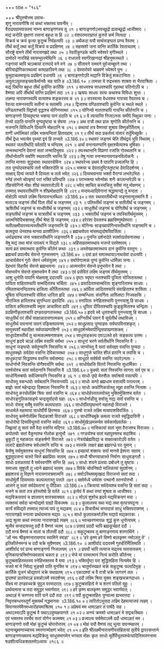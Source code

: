 +++
title = "१८६"

+++
श्रीपुरुषोत्तम उवाच-  
शृणु नारायणीश्रि त्वं कथां भक्तस्य पावनीम् ।  
वैराढ्यग्रामवासस्य नाम्ना बाणाङ्गणस्य तु ॥१ ॥
बाणाङ्गणोऽभवच्छूद्रो ह्यसच्छूद्रो ध्वजीश्वरः ।  
मद्यं करोति वृक्षाणां रसानां बहुधा स हि ॥२ ॥
वंशपरम्पराप्राप्तं कुरुते कर्म नित्यदा ।  
विक्रयं च क्रयं कृत्वा कुटुम्बं निर्वहत्यपि ॥३ ॥
अथैकदा ययौ सार्थसङ्घातं प्राप्य रैवतम् ।  
तीर्थं कर्तुं तथा कर्तुं विक्रयं च प्रदक्षिणम् ॥४ ॥
सहस्रशो जना यान्ति कार्तिके रेवताचलम् ।  
सौराष्ट्रे वामने तीर्थे नारायणह्रदे तथा ॥५ ॥
रेवतीकुण्डके चापि भवेश्वरे मृगीस्थले ।  
दामोदरे नारसिंहे स्वयम्भूपरमेष्ठिनि ॥६ ॥
राधालये स्वर्णरेखानद्यां श्रीहनुमत्स्थले ।  
गङ्गायां चापि चाऽम्बायां दत्तपादे वने वने ॥७ ॥
सीतावने रामवने पूर्वजाम्बूवने तथा ।  
बोरियाद्रोणिकास्थल्यां काष्ठहारिवने तथा ॥८ ॥
देवसरोवरे चाम्रवणे भवेश्वरे पुनः ।  
कुमुदाचलमावृत्य प्रदक्षिणं दधत्यपि ॥९ ॥
बाणाङ्गणोऽपि मद्यानि विक्रेतुं शकटान्वितः ।  
अयुताऽयुतसङ्ख्याकैर्मानवैः सह याति ह ॥3.186.१० ॥
तामसा ये रुद्रभक्ताः शाक्ता वा भैरवाश्रिताः ।  
मद्यं पिबन्ति बहुधा तीर्थं कुर्वन्ति कार्तिके ॥११ ॥
साध्व्यश्च साधवश्चापि गृहस्था यतिनोऽपि च ।  
वैष्णवा अपि तीर्थार्थं यान्ति प्रदक्षिणं तदा ॥१ २॥
ऋषयः साधवः सत्यः कथाश्च विविधाः शुभाः ।  
लक्ष्म्या नारायणस्यापि सत्याश्च शङ्करस्य च ॥१ ३॥
सरस्वत्या वेधसश्च गायत्र्या रैवतस्य च ।  
रेवत्या वामनस्यापि सतीनां च सतामपि ॥१४॥
द्विजाश्च पण्डिताश्चापि कुर्वन्ति च स्थले स्थले ।  
पण्डिताश्चापि विद्वांसो वृद्धाश्च योगिनस्तथा ॥१५॥
योगिन्यो मातरश्चापि गायन्ति कीर्तनानि च ।  
बाणाङ्गणो दिव्यदृष्ट्या भक्त्या पानं ददाति च ॥१ ६॥
ये त्वायान्ति निजाऽनसः समीपे भिक्षुका जनाः ।  
तेभ्यो ददाति पानानि पुण्यदृष्ट्या च सेवया ॥१७॥
अथ रात्रौ तथा प्रातः शृणोति कीर्तनानि च ।  
भजनानि विविधानि दिव्यानि मोक्षदानि च ॥१८॥
कथायां तत्र वैष्णव्यां शुश्राव विष्णुकीर्तिताम् ।  
वाणीं धर्मात्मिकां लक्ष्मि भक्त्यन्वितां हितावहाम् ॥१ ९॥
तीर्थं सदा प्रकर्तव्यं संसारं तर्तुमिच्छुकैः ।  
तीर्थं द्वेधा भवत्येव पृथ्व्यां द्वयं हि लभ्यते ॥3.186.२०॥
स्थावरं जङ्गमं चेति तीर्थद्वयं भुवि स्थितम् ।  
स्थावरं जलतीर्थादि पर्वतादि च मन्दिरम् ॥२१ ॥
अर्चा वनान्यरण्यानि वृक्षाश्चैत्याश्च भूमिकाः ।  
जन्मस्थानानि देवानां सतां जन्मादिभूमयः ॥२२॥
तपःस्थानानि विप्राणां रजांसि गोस्थलानि च ।  
तीर्थान्येतानि सर्वाणि स्थावराणि भवन्ति हि ॥२३॥
तेषु गत्वा स्नानपानावगाहनविलोकनैः ।  
तरन्ति मानवाः शुद्धभावाः स्थावरसेविनः ॥२४॥
स्थावरेभ्यः प्रथमं वै पापानि प्रज्वलन्ति हि ।  
ततः पुण्योदयश्चापि ततो भक्तिरुदेति च ॥२५॥
भक्त्या च देवतातुष्टिस्तुष्ट्या देवादिदर्शनम् ।  
साक्षाद् दिव्यं जायते वै दिव्यता च ततो भवेत् ॥२६॥
दिव्यभावनया भक्तो वैराग्यं लभतेऽभितः ।  
स्नेहं लभते चोत्कृष्टं परां भक्तिं प्रविन्दति ॥२७॥
पराभक्त्या भवेन्मोक्षः शनैः कालान्तरेऽपि च ।  
तीव्रसंवेगिनो मोक्षः शीघ्रं स्थावरतोऽपि वै ॥२८॥
भवेत् क्वचित् कस्यचित्तु सर्वेषां नतु मोक्षणम् ।  
तस्मात् स्थावरतीर्थानि न शीघ्रमोक्षदानि हि ॥२९॥
मन्दमध्यादिवेगानां श्रद्धामान्द्ये तु मन्दता ।  
मोक्षेऽपि जायते लक्ष्मि चिरपावनलब्धितः ॥3.186.३०॥
ततः स्थावरतीर्थेभ्यो जङ्गमान्युत्तमानि वै ।  
माताऽत्र जङ्गमं तीर्थं पिता तीर्थं च जङ्गमम् ॥३ १ ॥
पतिस्तीर्थं जङ्गमं च सतीतीर्थं च जङ्गमम् ।  
ऋषितीर्थं जङ्गमं च साध्वीतीर्थं च जङ्गमम् ॥३२॥
साधुतीर्थं जङ्गमं च योगितीर्थं च जङ्गमम् ।  
सङ्घतीर्थं जङ्गमं च यात्रातीर्थं च जङ्गमम् ॥३३ ॥
भक्ततीर्थं जङ्गमं च तपस्वितीर्थमुत्तमम् ।  
आत्मनिवेदिभक्तस्तु तीर्थं श्रेष्ठं हि जङ्गमम् ॥३४॥
हरेरंशा देवताश्च ब्रह्मविष्णुमहेश्वराः ।  
सतीलक्ष्मीसरस्वत्यस्तीर्थानि जङ्गमानि हि ॥३५॥
योगिन्यः साङ्ख्ययोगिन्यस्तीर्थानि जङ्गमानि च ।  
कामदुघा धेनवश्च मानवा व्रतशीलिनः ॥३६॥
ब्रह्मचर्यपरा मांसमद्यदोषविवर्जिताः ।  
धर्माढ्याश्च जना भक्तास्तीर्थानि जङ्गमानि वै ॥३७॥
पुनन्ति दर्शनादेते स्पर्शात्प्रसेवनात्तथा ।  
येषु मद्यं तथा मांसं पापरूपं न विद्यते ॥३८॥
अहिंसाव्रतमास्थाय भजन्ते परमेश्वरम् ।  
सत्यं व्रतं समास्थाय कुर्वन्ति कीर्तनं कथाः ॥३९॥
अस्तेयव्रतमास्थाय दानं कुर्वन्ति वस्तुनः ।  
ब्रह्मचर्यं प्रपाल्यैव सेवन्ते गुरुसत्तमान् ॥3.186.४० ॥
दयां व्रतं समास्थायाऽनाथसेवां दधत्यपि ।  
आचार्यसेवनं गुरोः सेवनं धर्मसंयुतम् ॥४१॥
सर्वार्पणात्मकं पुण्यं कुर्वन्ति धार्मिका जनाः ।  
देहभावं विहायैव सेवन्ते ब्रह्मभावनाः ॥४२॥
आत्मभावेन सेवन्ते प्रभुभावेन वै तथा ।  
मोक्षभावेन सेवन्ते मुक्तभावेन वै तथा ॥४३॥
एवं प्रसेवितं लक्ष्मि जङ्गमं तीर्थमुत्तमम् ।  
आशु धुनोति पापानि मोक्षमाशु ददात्यपि ॥४४॥
दृष्टाः स्पृष्टा नताश्चापि पूजिता भोजितास्तथा ।  
पायिता वाहिताश्चापि सम्मर्दिताश्च चर्चिताः ॥४५॥
प्रसादिताश्चाम्बरिताः शृङ्गारिताश्च साधवः ।  
रमिताश्चानन्दिताश्च हासिताः कीर्तितास्तथा ॥४६॥
आर्पिता आदिताश्चापि संवाहिताश्च शायिताः ।  
भूषिता वन्दिताश्चापि सेविता धारिता हृदि ॥४७॥
सम्बन्धिताः संसर्गिता आश्लिष्टा निजवक्षसि ।  
नीराजिता हारिताश्च सुगन्धिता द्रवादिभिः ॥४८॥
स्नापिताः स्नेहिताश्चापि पुनन्त्याशु हि साधवः ।  
वासिता क्षमिताश्चापि स्मृता आचामिता ह्यपि ॥४९॥
धूपिता दीपिताश्चापि कुङ्कुमिताश्च चन्द्रिताः ।  
प्रदक्षिणीकृताश्चापि दण्डवत्प्रणतास्तथा ॥3.186.५०॥
हृदये स्वे धृताश्चापि पुनन्त्याशु हि साधवः ।  
साधुतीर्थं परं तीर्थं साक्षान्नारायणात्मकम् ॥५१॥
अग्नितीर्थं पावनं वै सूर्यतीर्थं तथाविधम् ।  
साधुतीर्थ पावनानां पावनं पङ्क्तिपावनम् ॥५२॥
साधुप्रसादः पुण्याढ्यः सर्वपापविनाशकृत् ।  
साघुस्पर्शो महादीक्षा सर्वपापप्रणाशिनी ॥५३॥
साधुदर्शनमेवापीन्द्रियपापप्रणाशकम् ।  
साधूपदेशस्तीर्थं तु चात्मकल्मषनाशकम् ॥५४॥
साधुसङ्कल्प एवाऽऽस्ते हरेः सङ्कल्प उत्तमः ।  
साधूनां हृदये चाऽहं लक्ष्मि वसामि सर्वथा ॥५५॥
साधूनां चरणे सर्वतीर्थानि निवसन्ति वै ।  
साधूनां जङ्घयोः सर्वपुण्यानि निवसन्ति च ॥५६॥
जान्वोस्तु वै सतां सर्वयज्ञा वसन्ति पुण्यदा ।  
साधुसक्थ्नोः सर्वदेवा वसन्ति देविकास्तथा ॥५७॥
साधुगुप्ते चास्ति शीलं व्रतानि च तपांसि च ।  
साधुकट्यां सिद्धयश्च वसन्ति सर्वसम्पदः ॥५८॥
साधूदरे सर्वर्षयो वसन्ति जठरेऽनलाः ।  
साधोर्नाभौ निवसन्ति योगैश्वर्याणि सर्वथा ॥५९ ॥
साधोर्वक्षसि पितरो निवसन्ति सुधार्मिकाः ।  
पार्श्वयोश्च सतां सर्वदानानि निवसन्ति वै ॥3.186.६०॥
कुक्ष्योः सतां निवसन्ति सागराः सर्व एव च ।  
साधोर्नितम्बयोः सर्वधिष्ण्यानि निवसन्ति ह ॥६ १ ॥
साधोः पृष्ठे मेरुशैलः सर्वाश्रयो वसत्यपि ।  
साधोस्तु स्कन्धयोः सर्वबलानि निवसन्त्यपि ॥६२॥
साधोः कण्ठे ब्रह्मधाम वसत्यपि परात्परम् ।  
बाह्वोः सतां महेन्द्राद्या दिक्पाला निवसन्ति वै ॥६३॥
साधोः कफोणिकयोस्तु व्यूहा वसन्ति नित्यशः ।  
साधोस्तु करयोर्लक्ष्मि श्रियः सर्वा वसन्ति च ॥६४॥
साधोर्हस्ततलयोस्तु भुक्तिर्मुक्तिश्च वर्ततः ।  
साधोरङ्गुलिकासङ्घे चन्द्रसूर्यादयो ग्रहाः ॥६५॥
साधोर्नाडीसु सर्वासु नद्यः सर्वा वसन्ति च ।  
साधोः रोमसु सर्वेषु वसन्ति कल्पपादपाः ॥६६॥
साधोर्ग्रीवापृष्ठभागे महारुद्रो विराजते ।  
साधार्मले महामाया साधोर्वीर्ये हिरण्मयः ॥६७॥
पुरुषो राजते लक्ष्मि मायापाशविवर्जितः ।  
साधोस्तु कर्मणोर्लक्ष्मि चिदाकाशो विराजते ॥६८॥
साधोश्चिबुके कमला राजते स्मृद्धिदायिनी ।  
साधोरोष्ठे दिव्यविभूतयो वसन्ति सर्वदा ॥६९॥
साधोर्मुखेऽहमस्म्येव सर्वकार्यप्रवर्तकः ।  
जिह्वायां तु सतां सर्वे वेदा वसन्ति मद्गिरः ॥3.186.७०॥
नासिकायां सतां भूमा वैराजश्च विराजतः ।  
कपोलयोः सतां वैकुण्ठश्च गोलोक इत्युभौ ॥७१ ॥
गण्डयोश्च सतां महापुरुषश्च सदाशिवः ।  
भ्रुकुटौ तु महाकालः सङ्कर्षणो विराजते ॥७२॥
नेत्रयोर्ब्रह्मविद्या च साक्षात्कारोऽपि वर्ततः ।  
ललाटे ब्रह्मतेजश्च सर्वधामानि सन्ति च ॥७३॥
मस्तके त्वक्षरं ब्रह्म ब्रह्मरन्ध्रे परः पुमान् ।  
केशेषु सर्वमुक्ताश्च साधूनां निवसन्ति हि ॥७४॥
इच्छायां शक्तयः सर्वा मानसे ईश्वराः सताम् ।  
बुद्धावुपासना चास्ते चित्ते ब्रह्मप्रियाः सताम् ॥७५॥
साधौ श्रीभगवान्नास्ते निर्वाणः साधुसङ्गतौ ।  
साधोः प्रसन्नतायां वै सर्वस्वर्गाणि सन्ति हि ॥७६॥
साधोः शयने प्रलयाः प्रबोधने तु सृष्टयः ।  
समाधयः सुषुप्तौ तु ध्याने ब्रह्मपदं सताम् ॥७७॥
विवेके चोपनिषदो मालिकायां सुदर्शनम् ।  
ब्रह्मशस्त्रं तु विज्ञाने नारायणास्त्रमात्मनि ॥७८॥
सर्वाऽस्थिष्वमृतह्रदा विराजन्ते सतां सदा ।  
साधोर्मूर्तौ दिव्यभावाः कल्पलतास्तु पत्तले ॥७९॥
वक्षोर्मध्ये धर्मवंशः पन्थानौ स्तनयोरुभौ ।  
आसने तु सतां सर्वदेवतानां तु पीठिकाः ॥3.186.८०॥
क्रियायां सर्वदेव्यश्च वसन्ति हि सतां सदा ।  
भजने च सतां तत्र हरेस्तोषो हि वर्तते ॥८१॥
इत्येवं वै कथां रम्यां शुश्राव स ध्वजीश्वरः ।  
मद्यविक्रयपापं च ज्ञातवान् शास्त्रवाक्यतः ॥८२॥
सोऽयं शुशोच हृदये मद्यविक्रयणं मया ।  
त्यक्तव्यं सर्वदा चान्योद्यमो ग्राह्यो विकल्मषः ॥८३॥
कुलालस्य यथा मद्यं तथा मृत्पात्रघट्टना ।  
कार्यं संविद्यते तस्मात् त्याज्यं पापं तु मद्यकम् ॥८४॥
विचार्येत्थं सन्तदासं साधुं भक्तिपरायणम् ।  
नारायणह्रदे स्नात्वा प्रार्थयामास मद्यपः ॥८५॥
साधो कुलालकर्माऽस्मि मद्यपो मद्यकारकः ।  
अद्य श्रुत्वा कथां स्नात्वा नारायणह्रदे त्वहम् ॥८६॥
भवच्छरणमापन्नः शुद्धं कुरु धुनोत्वघम् ।  
श्रुत्वैवं सन्तदासस्तु ददौ वै वैष्णवं जलम् ॥८७॥
प्रसादं प्रददौ चापि ब्रह्मकूर्चव्रतं ददौ ।  
ददौ मन्त्रं वैष्णवं च मालां च तौलसीं ददौ ॥८८॥
सकुटुम्बस्य तु बाणाङ्गणाय शरणार्थिने ।  
'ओं नमः श्रीकृष्णनारायणाय स्वामिने स्वाहा' ॥८९॥
'हरे कृष्ण हरे विष्णो बालकृष्ण नमोऽस्तु ते' ।  
इतिकीर्तनमन्त्रं च ददौ चक्रे सुवैष्णवम् ॥3.186.९० ॥
आशीर्वादं ददावस्मै गुरुर्हरिर्मिलिष्यति ।  
आशीर्वादं परं प्राप्य बाणाङ्गणो निजालयम् ॥९१ ॥
प्रययौ चापि तत्याज मद्यस्य व्यवसायकम् ।  
मृत्तिकापात्रनिर्माणव्यवसायं चकार ह ॥९२॥
भेजे मां परमात्मानं नित्यं करोति कीर्तनम् ।  
कुटुम्बसहितस्तस्य स्नेहिभक्तस्य वै मया ॥९३॥
भक्तिर्दृष्टा परा शुद्धिसहिता नित्यमेव हि ।  
भजते मां मे निवेद्य भुङ्क्ते पाति युनक्ति च ॥९४॥
चातुर्मास्यव्रतं चक्रे सकुटुम्बः फलादिभुक् ।  
कार्तिके पूजनं चोद्यापनं चक्रे यथाव्रतम् ॥९५॥
एकादश्यां च वै रात्रौ चक्रे जागरणं ततः ।  
द्वादश्यां प्रातरेवाऽहं प्रसन्नोऽस्मै स्वदर्शनम् ॥९६॥
ददौ लक्ष्मि श्रिया युक्तः शङ्खचक्रगदाधरः ।  
वीक्ष्य मां दण्डवच्चक्रे पुपूज परमादरात् ॥९७॥
कुटुम्बसहितो मे च शरणं पतितो मुहुः ।  
प्रार्थयामास च तदा समुद्धर भवार्णवात् ॥९८॥
हरे कृष्ण बालकृष्ण समुद्धर भवार्णवात् ।  
अथाऽहं मे चरणस्य वारि पाने ददौ तदा ॥९९॥
पपौ कुटुम्बसहितः पुण्यात्मा ह्यभवत्तदा ।  
निवृत्तबन्धनस्तूर्णं मुक्त्यर्थं नद्धमानसः ॥3.186.१० ०॥
त्वरितोऽभूत्तदा लक्ष्मि देहमत्याजयं त्वहम् ।  
विमानवरमेवैनमध्यारोहयमाश्रितम् ॥१० १॥
अप्रेषयं मम धामाऽक्षरं तं पार्षदैः सह ।  
अथाऽस्याऽपि कुटुम्बं वै यथाऽऽयुष्यक्षयागते ॥१ ०२॥
अनयं क्रमशो धामाऽक्षरं मे सद्वचःस्थितः ।  
एवं भक्तस्य तस्यैव सतां योगेन कल्मषम् ॥१ ०३॥
प्रज्वाल्य सर्वमेवाऽस्मै ददौ धामाऽक्षरं मम ।  
बाणाङ्गणो ययौ मोक्षं कुटुम्बं चोत्तरोत्तरम् ॥१ ०४॥
मोक्षं ययौ वैष्णवं तद् भूत्वा पावनमक्षरम् ।  
पठनाच्छ्रवणाच्चास्य स्मरणान्मोक्षणं भवेत् ॥१ ०५॥
इति श्रीलक्ष्मीनारायणीयसंहितायां तृतीये द्वापरसन्ताने बाणाङ्गणाख्यस्य मद्यविक्रेतुः साधुसमागमेन भगवता मोक्षः कृतः साधोः मूर्तेर्विभूतयश्चेत्यादिनिरूपणनामा षडशीत्यधिकशततमोऽध्यायः ॥१८६ ॥
    
